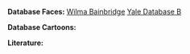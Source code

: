 **Database Faces:**
[Wilma Bainbridge](http://www.wilmabainbridge.com/facememorability2.html)
[Yale Database B](http://vision.ucsd.edu/content/extended-yale-face-database-b-b)

**Database Cartoons:**

**Literature:**
